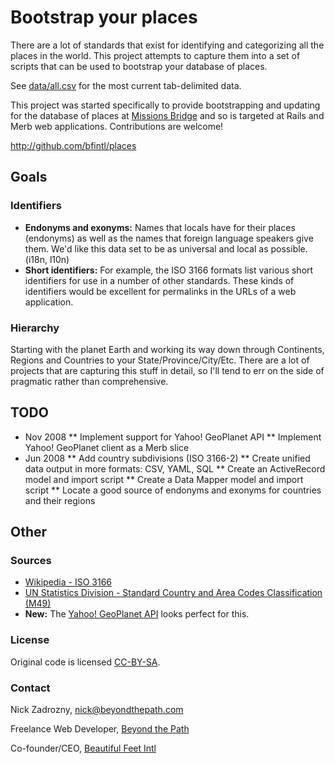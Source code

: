 # Bootstrap your places

There are a lot of standards that exist for identifying and categorizing all the places in the world. This project attempts to capture them into a set of scripts that can be used to bootstrap your database of places.

See [data/all.csv](master/data/all.csv) for the most current tab-delimited data.

This project was started specifically to provide bootstrapping and updating for the database of places at [Missions Bridge](http://missionsbridge.org/) and so is targeted at Rails and Merb web applications. Contributions are welcome!

<http://github.com/bfintl/places>

## Goals

### Identifiers

* **Endonyms and exonyms:** Names that locals have for their places (endonyms) as well as the names that foreign language speakers give them. We'd like this data set to be as universal and local as possible. (i18n, l10n)
* **Short identifiers:** For example, the ISO 3166 formats list various short identifiers for use in a number of other standards. These kinds of identifiers would be excellent for permalinks in the URLs of a web application.

### Hierarchy

Starting with the planet Earth and working its way down through Continents, Regions and Countries to your State/Province/City/Etc. There are a lot of projects that are capturing this stuff in detail, so I'll tend to err on the side of pragmatic rather than comprehensive.

## TODO

* Nov 2008
** Implement support for Yahoo! GeoPlanet API
** Implement Yahoo! GeoPlanet client as a Merb slice
* Jun 2008
** Add country subdivisions (ISO 3166-2)
** Create unified data output in more formats: CSV, YAML, SQL
** Create an ActiveRecord model and import script
** Create a Data Mapper model and import script
** Locate a good source of endonyms and exonyms for countries and their regions

## Other

### Sources

* [Wikipedia - ISO 3166](http://en.wikipedia.org/wiki/ISO_3166)
* [UN Statistics Division - Standard Country and Area Codes Classification (M49)](http://unstats.un.org/unsd/methods/m49/m49regin.htm)
* **New:** The [Yahoo! GeoPlanet API](http://developer.yahoo.com/geo/) looks perfect for this.

### License

Original code is licensed [CC-BY-SA](http://creativecommons.org/licenses/by-sa/3.0/).

### Contact

Nick Zadrozny, <nick@beyondthepath.com>

Freelance Web Developer, [Beyond the Path](http://beyondthepath.com)

Co-founder/CEO, [Beautiful Feet Intl](http://beautifulfeetintl.org)
